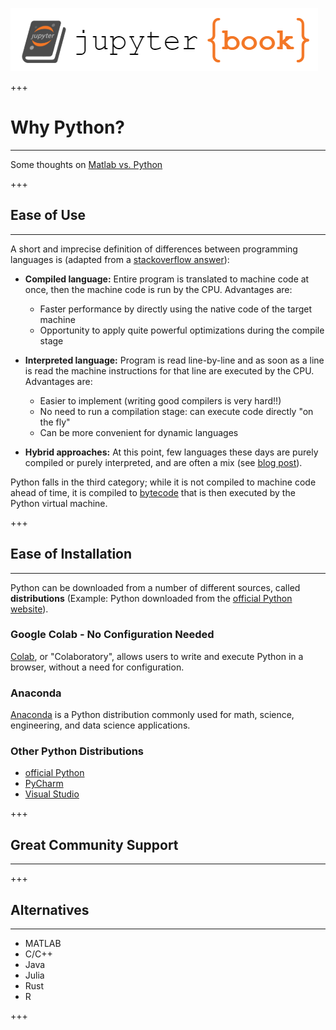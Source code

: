 ![](../../logo.png)

+++

# Why Python?
<hr>

Some thoughts on [Matlab vs. Python](https://realpython.com/matlab-vs-python/)

+++

## Ease of Use
<hr>

A short and imprecise definition of differences between programming languages is (adapted from a
[stackoverflow answer](https://stackoverflow.com/questions/3265357/compiled-vs-interpreted-languages)):

* **Compiled language:** Entire program is translated to machine code at once, then the machine code is run by the CPU. Advantages are:

  * Faster performance by directly using the native code of the target machine
  * Opportunity to apply quite powerful optimizations during the compile stage

* **Interpreted language:** Program is read line-by-line and as soon as a line is read the machine instructions for that line are executed by the CPU. Advantages are:

  * Easier to implement (writing good compilers is very hard!!)
  * No need to run a compilation stage: can execute code directly "on the fly"
  * Can be more convenient for dynamic languages

* **Hybrid approaches:** At this point, few languages these days are purely compiled or purely interpreted, and are often a mix (see [blog post](https://orangejuiceliberationfront.com/the-difference-between-compiler-and-interpreter/)).

Python falls in the third category; while it is not compiled to machine code ahead of time, it is compiled to [bytecode](https://en.wikipedia.org/wiki/Bytecode) that is then executed by the Python virtual machine.

+++

## Ease of Installation
<hr>

Python can be downloaded from a number of different sources, called **distributions** (Example: Python downloaded from the [official Python website](https://www.python.org/)).

### Google Colab - No Configuration Needed

[Colab](https://colab.research.google.com/), or "Colaboratory", allows users to write and execute Python in a browser, without a need for configuration.

### Anaconda

[Anaconda](https://www.anaconda.com/products/distribution) is a Python distribution commonly used for math, science, engineering, and data science applications.

### Other Python Distributions

* [official Python](https://www.python.org/)
* [PyCharm](https://www.jetbrains.com/pycharm/)
* [Visual Studio](https://visualstudio.microsoft.com/vs/features/python/)

+++

## Great Community Support
<hr>

+++

## Alternatives
<hr>

* MATLAB
* C/C++
* Java
* Julia
* Rust
* R

+++
